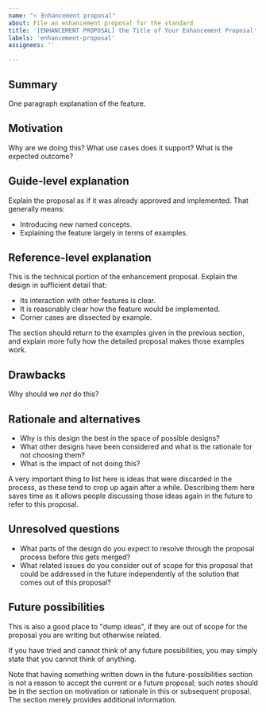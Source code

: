 ```yaml
---
name: "⭐️ Enhancement proposal"
about: File an enhancement proposal for the standard
title: '[ENHANCEMENT PROPOSAL] the Title of Your Enhancement Proposal'
labels: 'enhancement-proposal'
assignees: ''

---
```


## Summary

[summary]: #summary

One paragraph explanation of the feature.

## Motivation

[motivation]: #motivation

Why are we doing this? What use cases does it support? What is the expected outcome?

## Guide-level explanation

[guide-level-explanation]: #guide-level-explanation

Explain the proposal as if it was already approved and implemented. That generally means:

- Introducing new named concepts.
- Explaining the feature largely in terms of examples.

## Reference-level explanation

[reference-level-explanation]: #reference-level-explanation

This is the technical portion of the enhancement proposal. Explain the design in sufficient detail that:

- Its interaction with other features is clear.
- It is reasonably clear how the feature would be implemented.
- Corner cases are dissected by example.

The section should return to the examples given in the previous section, and explain more fully how the detailed proposal makes those examples work.

## Drawbacks

[drawbacks]: #drawbacks

Why should we *not* do this?

## Rationale and alternatives

[rationale-and-alternatives]: #rationale-and-alternatives

- Why is this design the best in the space of possible designs?
- What other designs have been considered and what is the rationale for not choosing them?
- What is the impact of not doing this?

A very important thing to list here is ideas that were discarded in the process, as these tend to crop up again after a while. Describing them here saves time as it allows people discussing those ideas again in the future to refer to this proposal.

## Unresolved questions

[unresolved-questions]: #unresolved-questions

- What parts of the design do you expect to resolve through the proposal process before this gets merged?
- What related issues do you consider out of scope for this proposal that could be addressed in the future independently of the solution that comes out of this proposal?

## Future possibilities

[future-possibilities]: #future-possibilities

This is also a good place to "dump ideas", if they are out of scope for the proposal you are writing but otherwise related.

If you have tried and cannot think of any future possibilities, you may simply state that you cannot think of anything.

Note that having something written down in the future-possibilities section is not a reason to accept the current or a future proposal; such notes should be in the section on motivation or rationale in this or subsequent proposal. The section merely provides additional information.
